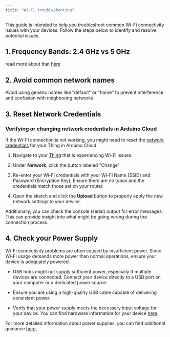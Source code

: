 ```yaml
---
title: "Wi-Fi troubleshooting"
---
```


This guide is intended to help you troubleshoot common Wi-Fi connectivity issues with your devices. Follow the steps below to identify and resolve potential issues.

## 1. Frequency Bands: 2.4 GHz vs 5 GHz

read more about that [here](LINK)

## 2. Avoid common network names

Avoid using generic names like "default" or "home" to prevent interference and confusion with neighboring networks.

## 3. Reset Network Credentials

### Verifying or changing network credentials in Arduino Cloud

If the Wi-Fi connection is not working, you might need to reset the [network credentials](https://support.arduino.cc/hc/en-us/articles/360016495559-Add-and-connect-a-device-to-Arduino-Cloud#:~:text=Click%20the%20Network,adding%20the%20device) for your Thing in Arduino Cloud.

1. Navigate to your [Thing](https://app.arduino.cc/things) that is experiencing Wi-Fi issues.

1. Under **Network**, click the button labeled "Change"

1. Re-enter your Wi-Fi credentials with your Wi-Fi Name (SSID) and Password (Encryption Key). Ensure there are no typos and the credentials match those set on your router.

1. Open the sketch and click the **Upload** button to properly apply the new network settings to your device.

Additionally, you can check the console (serial) output for error messages. This can provide insight into what might be going wrong during the connection process.

## 4. Check your Power Supply

Wi-Fi connectivity problems are often caused by insufficient power. Since Wi-Fi usage demands more power than normal operations, ensure your device is adequately powered.

- USB hubs might not supply sufficient power, especially if multiple devices are connected. Connect your device directly to a USB port on your computer or a dedicated power source.

- Ensure you are using a high-quality USB cable capable of delivering consistent power.

- Verify that your power supply meets the necessary input voltage for your device. You can find hardware information for your device [here](https://docs.arduino.cc/hardware/).

For more detailed information about power supplies, you can find additional guidance [here](https://support.arduino.cc/hc/en-us/articles/360018922259-What-power-supply-can-I-use-with-my-Arduino-board).
